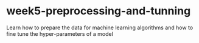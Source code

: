 # week5-preprocessing-and-tunning
Learn how to prepare the data for machine learning algorithms and how to fine tune the hyper-parameters of a model

